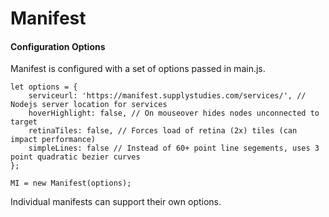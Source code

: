 Manifest
========


#### Configuration Options
Manifest is configured with a set of options passed in main.js.
		
	let options = { 
		serviceurl: 'https://manifest.supplystudies.com/services/', // Nodejs server location for services
		hoverHighlight: false, // On mouseover hides nodes unconnected to target
		retinaTiles: false, // Forces load of retina (2x) tiles (can impact performance)
		simpleLines: false // Instead of 60+ point line segements, uses 3 point quadratic bezier curves
	};
	
	MI = new Manifest(options);
	
Individual manifests can support their own options. 

